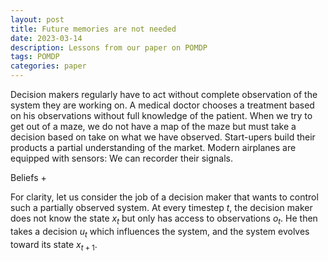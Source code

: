 ```yaml
---
layout: post
title: Future memories are not needed
date: 2023-03-14
description: Lessons from our paper on POMDP
tags: POMDP
categories: paper
---
```


Decision makers regularly have to act without complete observation of the system they are working on.
A medical doctor chooses a treatment based on his observations without full knowledge of the patient.
When we try to get out of a maze, we do not have a map of the maze but must take a decision based on take on what we have observed.
Start-upers build their products a partial understanding of the market.
Modern airplanes are equipped with sensors: We can recorder their signals.

Beliefs +  

For clarity, let us consider the job of a decision maker that wants to control such a partially observed system.
At every timestep $t$, the decision maker does not know the state $x_t$ but only has access to observations $o_t$. He then takes a decision $u_t$ which influences the system, and the system evolves toward its state $x_{t+1}$.  
